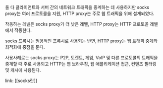 
둘 다 클라이언트와 서버 간의 네트워크 트래픽을 중계하는 데 사용하지만
socks proxy는 여러 프로토콜을 지원, HTTP proxy는 주로 웹 트래픽을 위해 설계되었다.

작동하는 레벨은 socks proxy가 더 낮은 레벨, HTTP proxy는 HTTP 프로토콜 레벨에서 작동한다.

socks 프록시는 범용적인 프록시로 사용되는 반면, HTTP proxy는 웹 트래픽 중계와 최적화에 중점을 둔다.

사용사례로는
socks proxy는 P2P, 토렌트, 게임, VoIP 및 다른 프로토콜의 트래픽을 중계할 때 주로 사용되고 
HTTP는 웹 브라우징, 웹 애플리케이션 접근, 컨텐츠 필터링 및 캐시에 사용된다.

link: [[socks란]]